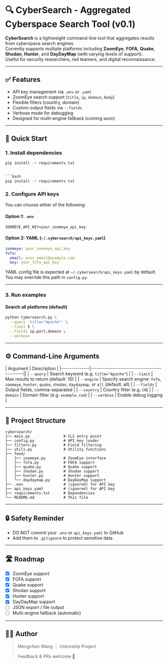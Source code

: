# 🔍 CyberSearch - Aggregated Cyberspace Search Tool (v0.1)

**CyberSearch** is a lightweight command-line tool that aggregates results from cyberspace search engines.  
Currently supports multiple platforms including **ZoomEye**, **FOFA**, **Quake**, **Shodan**, **Hunter**, and **DayDayMap** (with varying levels of support).  
Useful for security researchers, red teamers, and digital reconnaissance.

---

## ✅ Features

- API key management via `.env` or `.yaml`
- ZoomEye search support (`title`, `ip`, `domain`, `body`)
- Flexible filters (country, domain)
- Custom output fields via `--fields`
- Verbose mode for debugging
- Designed for multi-engine fallback (coming soon)

---

## 🚀 Quick Start

### 1. Install dependencies

```bash
pip install -r requirements.txt


```bash
pip install -r requirements.txt
```

### 2. Configure API keys

You can choose either of the following:

#### Option 1: `.env`

```
ZOOMEYE_API_KEY=your_zoomeye_api_key
```

#### Option 2: YAML (`~/.cybersearch/api_keys.yaml`)

```yaml
zoomeye: your_zoomeye_api_key
fofa:
  email: your_email@example.com
  key: your_fofa_api_key
```
YAML config file is expected at `~/.cybersearch/api_keys.yaml` by default. You may override this path in `config.py`.

---

### 3. Run examples

#### Search all platforms (default)
```bash
python Cybersearch.py \
  --query 'title="Apache"' \
  --limit 5 \
  --fields ip,port,domain \
  --verbose
```

---

## ⚙️ Command-Line Arguments

| Argument     | Description                                |
|--------------|--------------------------------------------||
| `--query`    | Search keyword (e.g. `title="Apache"`)       |
| `--limit`    | Max results to return (default: 10)        |
| `--engine`   | Specify search engine: `fofa`, `zoomeye`, `hunter`, `quake`, `shodan`, `daydaymap`, or `all` (default: all) |
| `--fields`   | Output fields, comma-separated             |
| `--country`  | Country filter (e.g. `CN`)                 |
| `--domain`   | Domain filter (e.g. `example.com`)         |
| `--verbose`  | Enable debug logging                       |

---

## 📁 Project Structure

```
cybersearch/
├── main.py               # CLI entry point
├── config.py             # API key loader
├── filters.py            # Field filtering
├── utils.py              # Utility functions
├── feed/
│   ├── zoomeye.py        # ZoomEye interface
│   ├── fofa.py           # FOFA support
│   ├── quake.py          # Quake support
│   ├── shodan.py         # Shodan support
│   ├── hunter.py         # Hunter support
│   └── daydaymap.py      # DayDayMap support 
├── .env                  # (ignored) for API key
├── api_keys.yaml         # (ignored) for API key
├── requirements.txt      # Dependencies
└── README.md             # This file
```

---

## 🔒 Safety Reminder

- DO NOT commit your `.env` or `api_keys.yaml` to GitHub
- Add them to `.gitignore` to protect sensitive data

---

## 🛣️ Roadmap

- [x] ZoomEye support
- [x] FOFA support
- [x] Quake support
- [x] Shodan support
- [x] Hunter support
- [x] DayDayMap support
- [ ] JSON export / file output
- [ ] Multi-engine fallback (automatic)

---

## 👨‍💻 Author

> Mengchen Wang ｜ Internship Project  
>  
> Feedback & PRs welcome 🙌
